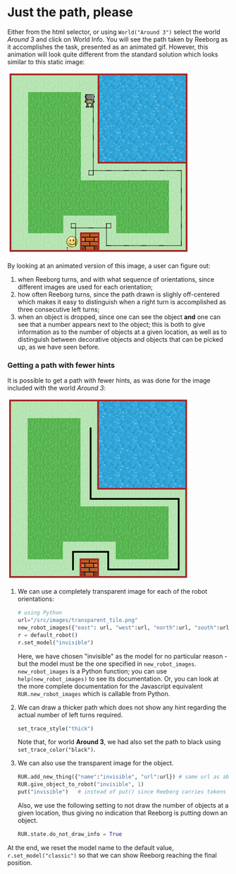 # Just the path, please

Either from the html selector, or using `World("Around 3")` select the world _Around 3_ and click on World Info. You will see the path taken by Reeborg as it accomplishes the task, presented as an animated gif. However, this animation will look quite different from the standard solution which looks similar to this static image:

![](/assets/around3.png)

By looking at an animated version of this image, a user can figure out:

1. when Reeborg turns, and with what sequence of orientations, since different images are used for each orientation;
2. how often Reeborg turns, since the path drawn is slighly off-centered which makes it easy to distinguish when a right turn is accomplished as three consecutive left turns;
3. when an object is dropped, since one can see the object **and** one can see that a number appears next to the object; this is both to give information as to the number of objects at a given location, as well as to distinguish between decorative objects and objects that can be picked up, as we have seen before.

### Getting a path with fewer hints

It is possible to get a path with fewer hints, as was done for the image included with the world _Around 3_:

![](/assets/around3_path.png)

1. We can use a completely transparent image for each of the robot orientations:

   ```python
   # using Python
   url="/src/images/transparent_tile.png"
   new_robot_images({"east": url, "west":url, "north":url, "south":url, "model":"invisible"})
   r = default_robot()
   r.set_model("invisible")
   ```

   Here, we have chosen "invisible" as the model for no particular reason - but the model must be the one specified in `new_robot_images`. `new_robot_images` is a Python function; you can use `help(new_robot_images)` to see its documentation.  Or, you can look at the more complete documentation for the Javascript equivalent `RUR.new_robot_images` which is callable from Python.

2. We can draw a thicker path which does not show any hint regarding the actual number of left turns required.

   ```python
   set_trace_style("thick")
   ```

   Note that, for world **Around 3**, we had also set the path to black using `set_trace_color("black")`.

3. We can also use the transparent image for the object.

   ```python
   RUR.add_new_thing({"name":"invisible", "url":url}) # same url as above
   RUR.give_object_to_robot("invisible", 1)
   put("invisible")   # instead of put() since Reeborg carries tokens as well
   ```

   Also, we use the following setting to not draw the number of objects at a given location, thus giving no indication that Reeborg is putting down an object.

   ```python
   RUR.state.do_not_draw_info = True
   ```

At the end, we reset the model name to the default value, `r.set_model("classic")` so that we can show Reeborg reaching the final position.

